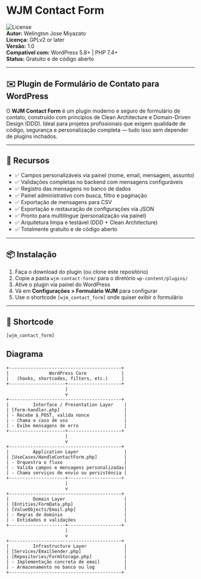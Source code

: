 # WJM Contact Form

![License](https://img.shields.io/badge/license-GPLv2-blue.svg)  
**Autor:** Welington Jose Miyazato  
**Licença:** GPLv2 or later  
**Versão:** 1.0  
**Compatível com:** WordPress 5.8+ | PHP 7.4+  
**Status:** Gratuito e de código aberto

---

## ✉️ Plugin de Formulário de Contato para WordPress

O **WJM Contact Form** é um plugin moderno e seguro de formulário de contato, construído com princípios de Clean Architecture e Domain-Driven Design (DDD). Ideal para projetos profissionais que exigem qualidade de código, segurança e personalização completa — tudo isso sem depender de plugins inchados.

---

## 🚀 Recursos

- ✅ Campos personalizáveis via painel (nome, email, mensagem, assunto)
- ✅ Validações completas no backend com mensagens configuráveis
- ✅ Registro das mensagens no banco de dados
- ✅ Painel administrativo com busca, filtro e paginação
- ✅ Exportação de mensagens para CSV
- ✅ Exportação e restauração de configurações via JSON
- ✅ Pronto para multilíngue (personalização via painel)
- ✅ Arquitetura limpa e testável (DDD + Clean Architecture)
- ✅ Totalmente gratuito e de código aberto

---

## 📦 Instalação

1. Faça o download do plugin (ou clone este repositório)
2. Copie a pasta `wjm-contact-form/` para o diretório `wp-content/plugins/`
3. Ative o plugin via painel do WordPress
4. Vá em **Configurações > Formulário WJM** para configurar
5. Use o shortcode `[wjm_contact_form]` onde quiser exibir o formulário

---

## 🧩 Shortcode

```php
[wjm_contact_form]
```

## Diagrama
```
+------------------------------------------+
|               WordPress Core             |
|   (hooks, shortcodes, filters, etc.)     |
+---------------------+--------------------+
                      |
                      v
+------------------------------------------+
|         Interface / Presentation Layer    |
| [form-handler.php]                        |
| - Recebe $_POST, valida nonce             |
| - Chama o caso de uso                     |
| - Exibe mensagens de erro                 |
+---------------------+--------------------+
                      |
                      v
+------------------------------------------+
|         Application Layer                 |
| [UseCases/HandleContactForm.php]          |
| - Orquestra o fluxo                       |
| - Valida campos e mensagens personalizadas|
| - Chama serviços de envio ou persistência |
+---------------------+--------------------+
                      |
                      v
+------------------------------------------+
|         Domain Layer                      |
| [Entities/FormData.php]                   |
| [ValueObjects/Email.php]                  |
| - Regras de domínio                       |
| - Entidades e validações                  |
+---------------------+--------------------+
                      |
                      v
+------------------------------------------+
|         Infrastructure Layer              |
| [Services/EmailSender.php]                |
| [Repositories/FormStorage.php]            |
| - Implementação concreta de email         |
| - Armazenamento no banco ou log           |
+------------------------------------------+
```